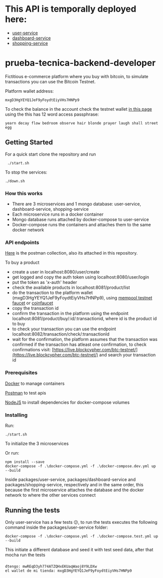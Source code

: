 # This API is temporally deployed here:

* [user-service](http://18.207.208.19:8080)
* [dashboard-service](http://18.207.208.19:8081)
* [shopping-service](http://18.207.208.19:8082)

# prueba-tecnica-backend-developer

Fictitious e-commerce platform where you buy with bitcoin, to simulate transactions you can use the Bitcoin Testnet.

Platform wallet address:

    mxgD3HgYEYQ1JeF9yFoydtEiyVHs7HNPp9



To check the balance in the account check the testnet wallet [in this page](https://counterwallet-testnet.coindaddy.io/#) using the this has 12 word access passphrase:

    yearn decay flow bedroom observe hair blonde prayer laugh shall street egg

## Getting Started

For a quick start clone the repository and run

     ./start.sh

To stop the services:

    ./down.sh


### How this works


*   There are 3 microservices and 1 mongo database: user-service, dashboard-service, shopping-service 
* Each microservice runs in a docker container
* Mongo database runs attached by docker-compose to user-service
* Docker-compose runs the containers and attaches them to the same docker network


### API endpoints

[Here](https://documenter.getpostman.com/view/9136570/SVtWxnqu?version=latest) is the postman collection, also its attached in this repository.

To buy a product

* create a user in localhost:8080/user/create
* get logged and copy the auth token using localhost:8080/user/login
* put the token as 'x-auth' header
* check the available products in localhost:8081/product/list
* do the transaction to the platform wallet (mxgD3HgYEYQ1JeF9yFoydtEiyVHs7HNPp9), using [mempool testnet faucet](https://testnet-faucet.mempool.co/) or [coinfaucet](https://coinfaucet.eu/en/btc-testnet/)
* copy the transaction id
* confirm the transaction in the platform using the endpoint localhost:8081/product/buy/:id/:transactionid, where id is the product id to buy
* to check your transaction you can use the endpoint localhost:8082/transaction/check/:transactionId
* wait for the confirmation, the platform assumes that the transaction was confirmed if the transaction has atleast one confirmation, to check confirmations visit: [https://live.blockcypher.com/btc-testnet/](https://live.blockcypher.com/btc-testnet/) and search your transaction id



### Prerequisites

[Docker](https://www.docker.com/) to manage containers

[Postman](https://www.getpostman.com/) to test apis

[NodeJS](https://www.getpostman.com/) to install dependencies for docker-compose volumes

### Installing

Run:

    ./start.sh


To initialize the 3 microservices

Or run:

    npm install --save
    docker-compose -f .\docker-compose.yml -f .\docker-compose.dev.yml up --build

Inside packages/user-service, packages/dashboard-service and packages/shopping-service, 
respectively and in the same order, this because the first microservice attaches the database and the docker network to where the other services connect

## Running the tests

Only user-service has a few tests 😕, to run the tests executes the following command inside the packages/user-service folder:

    docker-compose -f .\docker-compose.yml -f .\docker-compose.test.yml up --build

This initiate a different database and seed it with test seed data, after that mocha run the tests


### 
    dtengo: mwREqD3yh774ATZQHxEKUaqWaoj8Y9LDXw
    el wallet de mi tienda: mxgD3HgYEYQ1JeF9yFoydtEiyVHs7HNPp9


